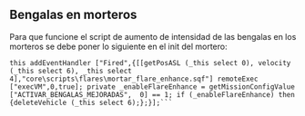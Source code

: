 ## Bengalas en morteros

Para que funcione el script de aumento de intensidad de las bengalas en los morteros se debe poner lo siguiente en el init del mortero:
```
this addEventHandler ["Fired",{[[getPosASL (_this select 0), velocity (_this select 6), _this select 4],"core\scripts\flares\mortar_flare_enhance.sqf"] remoteExec ["execVM",0,true]; private _enableFlareEnhance = getMissionConfigValue ["ACTIVAR_BENGALAS_MEJORADAS",  0] == 1; if (_enableFlareEnhance) then {deleteVehicle (_this select 6);};}];```
